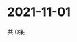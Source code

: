 # 2021-11-01
  共 0条

  <!-- BEGIN -->
  <!-- 最后更新时间Mon Nov 01 2021 01:50:12 GMT+0000 (Coordinated Universal Time) -->
  
  <!-- END -->
  
  